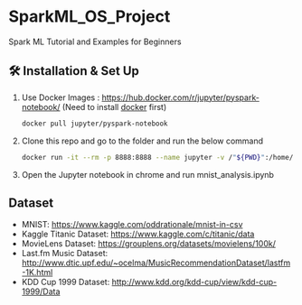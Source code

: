 # SparkML_OS_Project
Spark ML Tutorial and Examples for Beginners


## 🛠 Installation & Set Up

1. Use Docker Images : https://hub.docker.com/r/jupyter/pyspark-notebook/ (Need to install [docker](https://docs.docker.com/get-docker/) first) 

   ```sh
   docker pull jupyter/pyspark-notebook
   ```

2. Clone this repo and go to the folder and run the below command

   ```sh
   docker run -it --rm -p 8888:8888 --name jupyter -v /"${PWD}":/home/jovyan jupyter/pyspark-notebook start-notebook.sh
   ```
3. Open the Jupyter notebook in chrome and run mnist_analysis.ipynb

## Dataset
- MNIST: https://www.kaggle.com/oddrationale/mnist-in-csv
- Kaggle Titanic Dataset: https://www.kaggle.com/c/titanic/data
- MovieLens Dataset: https://grouplens.org/datasets/movielens/100k/
- Last.fm Music Dataset: http://www.dtic.upf.edu/~ocelma/MusicRecommendationDataset/lastfm-1K.html
- KDD Cup 1999 Dataset: http://www.kdd.org/kdd-cup/view/kdd-cup-1999/Data

